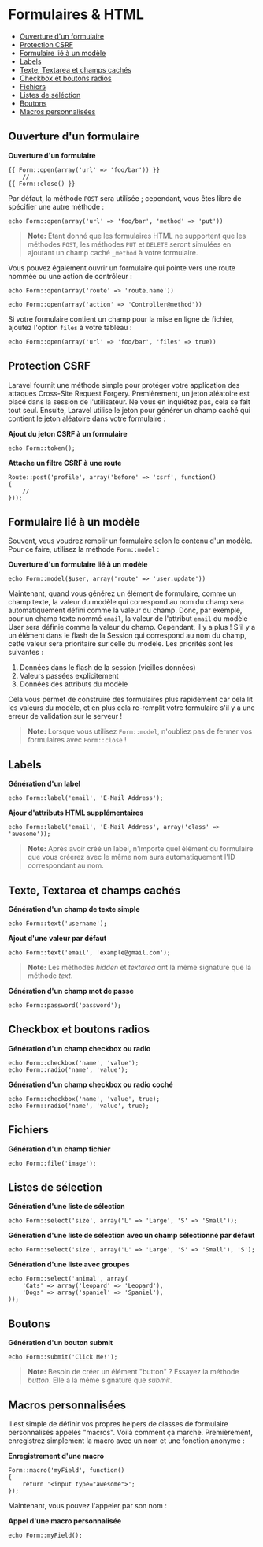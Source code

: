 # Formulaires & HTML

- [Ouverture d'un formulaire](#opening-a-form)
- [Protection CSRF](#csrf-protection)
- [Formulaire lié à un modèle](#form-model-binding)
- [Labels](#labels)
- [Texte, Textarea et champs cachés](#text)
- [Checkbox et boutons radios](#checkboxes-and-radio-buttons)
- [Fichiers](#file-input)
- [Listes de séléction](#drop-down-lists)
- [Boutons](#buttons)
- [Macros personnalisées](#custom-macros)

<a name="opening-a-form"></a>
## Ouverture d'un formulaire

**Ouverture d'un formulaire**

    {{ Form::open(array('url' => 'foo/bar')) }}
        //
    {{ Form::close() }}

Par défaut, la méthode `POST` sera utilisée ; cependant, vous êtes libre de spécifier une autre méthode :

    echo Form::open(array('url' => 'foo/bar', 'method' => 'put'))

> **Note:** Etant donné que les formulaires HTML ne supportent que les méthodes `POST`, les méthodes `PUT` et `DELETE` seront simulées en ajoutant un champ caché `_method` à votre formulaire.

Vous pouvez également ouvrir un formulaire qui pointe vers une route nommée ou une action de contrôleur :

    echo Form::open(array('route' => 'route.name'))

    echo Form::open(array('action' => 'Controller@method'))

Si votre formulaire contient un champ pour la mise en ligne de fichier, ajoutez l'option `files` à votre tableau :

    echo Form::open(array('url' => 'foo/bar', 'files' => true))

<a name="csrf-protection"></a>
## Protection CSRF

Laravel fournit une méthode simple pour protéger votre application des attaques Cross-Site Request Forgery. Premièrement, un jeton aléatoire est placé dans la session de l'utilisateur. Ne vous en inquiétez pas, cela se fait tout seul. Ensuite, Laravel utilise le jeton pour générer un champ caché qui contient le jeton aléatoire dans votre formulaire :

**Ajout du jeton CSRF à un formulaire**

    echo Form::token();

**Attache un filtre CSRF à une route**

    Route::post('profile', array('before' => 'csrf', function()
    {
        //
    }));

<a name="form-model-binding"></a>
## Formulaire lié à un modèle

Souvent, vous voudrez remplir un formulaire selon le contenu d'un modèle. Pour ce faire, utilisez la méthode `Form::model` :

**Ouverture d'un formulaire lié à un modèle**

    echo Form::model($user, array('route' => 'user.update'))

Maintenant, quand vous générez un élément de formulaire, comme un champ texte, la valeur du modèle qui correspond au nom du champ sera automatiquement défini comme la valeur du champ. Donc, par exemple, pour un champ texte nommé `email`, la valeur de l'attribut `email` du modèle User sera définie comme la valeur du champ. Cependant, il y a plus ! S'il y a un élément dans le flash de la Session qui correspond au nom du champ, cette valeur sera prioritaire sur celle du modèle. Les priorités sont les suivantes :

1. Données dans le flash de la session (vieilles données)
2. Valeurs passées explicitement
3. Données des attributs du modèle

Cela vous permet de construire des formulaires plus rapidement car cela lit les valeurs du modèle, et en plus cela re-remplit votre formulaire s'il y a une erreur de validation sur le serveur !

> **Note:** Lorsque vous utilisez `Form::model`, n'oubliez pas de fermer vos formulaires avec `Form::close` !

<a name="labels"></a>
## Labels

**Génération d'un label**

    echo Form::label('email', 'E-Mail Address');

**Ajour d'attributs HTML supplémentaires**

    echo Form::label('email', 'E-Mail Address', array('class' => 'awesome'));

> **Note:** Après avoir créé un label, n'importe quel élément du formulaire que vous créerez avec le même nom aura automatiquement l'ID correspondant au nom.

<a name="text"></a>
## Texte, Textarea et champs cachés

**Génération d'un champ de texte simple**

    echo Form::text('username');

**Ajout d'une valeur par défaut**

    echo Form::text('email', 'example@gmail.com');

> **Note:** Les méthodes *hidden* et *textarea* ont la même signature que la méthode *text*.

**Génération d'un champ mot de passe**

    echo Form::password('password');

<a name="checkboxes-and-radio-buttons"></a>
## Checkbox et boutons radios

**Génération d'un champ checkbox ou radio**

    echo Form::checkbox('name', 'value');
    echo Form::radio('name', 'value');

**Génération d'un champ checkbox ou radio coché**

    echo Form::checkbox('name', 'value', true);
    echo Form::radio('name', 'value', true);

<a name="file-input"></a>
## Fichiers

**Génération d'un champ fichier**

    echo Form::file('image');

<a name="drop-down-lists"></a>
## Listes de sélection

**Génération d'une liste de sélection**

    echo Form::select('size', array('L' => 'Large', 'S' => 'Small'));

**Génération d'une liste de sélection avec un champ sélectionné par défaut**

    echo Form::select('size', array('L' => 'Large', 'S' => 'Small'), 'S');

**Génération d'une liste avec groupes**

    echo Form::select('animal', array(
        'Cats' => array('leopard' => 'Leopard'),
        'Dogs' => array('spaniel' => 'Spaniel'),
    ));

<a name="buttons"></a>
## Boutons

**Génération d'un bouton submit**

    echo Form::submit('Click Me!');

> **Note:** Besoin de créer un élément "button" ? Essayez la méthode *button*. Elle a la même signature que *submit*.

<a name="custom-macros"></a>
## Macros personnalisées

Il est simple de définir vos propres helpers de classes de formulaire personnalisés appelés "macros". Voilà comment ça marche. Premièrement, enregistrez simplement la macro avec un nom et une fonction anonyme :

**Enregistrement d'une macro**

    Form::macro('myField', function()
    {
        return '<input type="awesome">';
    });

Maintenant, vous pouvez l'appeler par son nom :

**Appel d'une macro personnalisée**

    echo Form::myField();